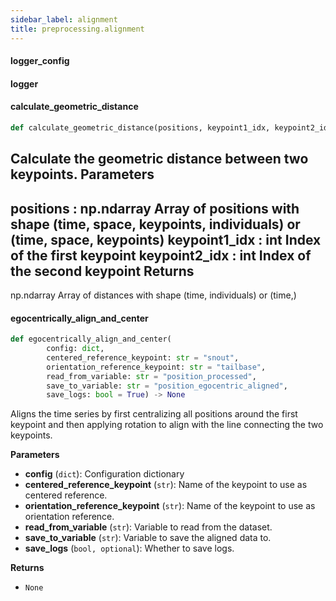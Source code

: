 ```yaml
---
sidebar_label: alignment
title: preprocessing.alignment
---
```


#### logger\_config

#### logger

#### calculate\_geometric\_distance

```python
def calculate_geometric_distance(positions, keypoint1_idx, keypoint2_idx)
```

Calculate the geometric distance between two keypoints.
Parameters
----------
positions : np.ndarray
    Array of positions with shape (time, space, keypoints, individuals) or (time, space, keypoints)
keypoint1_idx : int
    Index of the first keypoint
keypoint2_idx : int
    Index of the second keypoint
Returns
-------
np.ndarray
    Array of distances with shape (time, individuals) or (time,)

#### egocentrically\_align\_and\_center

```python
def egocentrically_align_and_center(
        config: dict,
        centered_reference_keypoint: str = "snout",
        orientation_reference_keypoint: str = "tailbase",
        read_from_variable: str = "position_processed",
        save_to_variable: str = "position_egocentric_aligned",
        save_logs: bool = True) -> None
```

Aligns the time series by first centralizing all positions around the first keypoint
and then applying rotation to align with the line connecting the two keypoints.

**Parameters**

* **config** (`dict`): Configuration dictionary
* **centered_reference_keypoint** (`str`): Name of the keypoint to use as centered reference.
* **orientation_reference_keypoint** (`str`): Name of the keypoint to use as orientation reference.
* **read_from_variable** (`str`): Variable to read from the dataset.
* **save_to_variable** (`str`): Variable to save the aligned data to.
* **save_logs** (`bool, optional`): Whether to save logs.

**Returns**

* `None`

